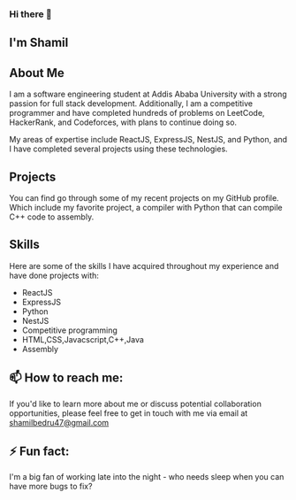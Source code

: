 ### Hi there 👋

## I'm Shamil

## About Me
I am a software engineering student at Addis Ababa University with a strong passion for full stack development. Additionally, I am a competitive programmer and have completed hundreds of problems on LeetCode, HackerRank, and Codeforces, with plans to continue doing so. 

My areas of expertise include ReactJS, ExpressJS, NestJS, and Python, and I have completed several projects using these technologies.

## Projects
You can find go through some of my recent projects on my GitHub profile. Which include my favorite project, a compiler with Python that can compile C++ code to assembly.

## Skills
Here are some of the skills I have acquired throughout my experience and have done projects with:

* ReactJS
* ExpressJS
* Python
* NestJS
* Competitive programming
* HTML,CSS,Javacscript,C++,Java
* Assembly

## 📫 How to reach me:
If you'd like to learn more about me or discuss potential collaboration opportunities, please feel free to get in touch with me via email at shamilbedru47@gmail.com

## ⚡ Fun fact:
I'm a big fan of working late into the night - who needs sleep when you can have more bugs to fix?
